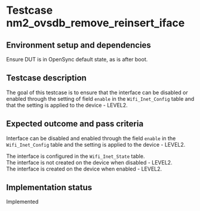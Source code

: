 # Testcase nm2_ovsdb_remove_reinsert_iface

## Environment setup and dependencies

Ensure DUT is in OpenSync default state, as is after boot.

## Testcase description

The goal of this testcase is to ensure that the interface can be disabled or
enabled through the setting of field `enable` in the `Wifi_Inet_Config` table
and that the setting is applied to the device - LEVEL2.

## Expected outcome and pass criteria

Interface can be disabled and enabled through the field `enable` in the
`Wifi_Inet_Config` table and the setting is applied to the device - LEVEL2.

The interface is configured in the `Wifi_Inet_State` table.\
The interface is not created on the device when disabled - LEVEL2.\
The interface is created on the device when enabled - LEVEL2.

## Implementation status

Implemented
